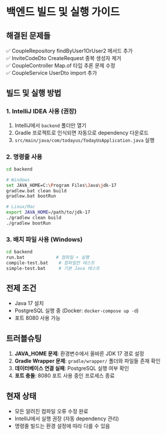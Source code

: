 # 백엔드 빌드 및 실행 가이드

## 해결된 문제들
✅ CoupleRepository findByUser1OrUser2 메서드 추가  
✅ InviteCodeDto CreateRequest 중복 생성자 제거  
✅ CoupleController Map.of 타입 추론 문제 수정  
✅ CoupleService UserDto import 추가  

## 빌드 및 실행 방법

### 1. IntelliJ IDEA 사용 (권장)
1. IntelliJ에서 `backend` 폴더만 열기
2. Gradle 프로젝트로 인식되면 자동으로 dependency 다운로드
3. `src/main/java/com/todayus/TodayUsApplication.java` 실행

### 2. 명령줄 사용
```bash
cd backend

# Windows
set JAVA_HOME=C:\Program Files\Java\jdk-17
gradlew.bat clean build
gradlew.bat bootRun

# Linux/Mac  
export JAVA_HOME=/path/to/jdk-17
./gradlew clean build
./gradlew bootRun
```

### 3. 배치 파일 사용 (Windows)
```bash
cd backend
run.bat            # 컴파일 + 실행
compile-test.bat    # 컴파일만 테스트
simple-test.bat     # 기본 Java 테스트
```

## 전제 조건
- Java 17 설치
- PostgreSQL 실행 중 (Docker: `docker-compose up -d`)
- 포트 8080 사용 가능

## 트러블슈팅
1. **JAVA_HOME 문제**: 환경변수에서 올바른 JDK 17 경로 설정
2. **Gradle Wrapper 문제**: `gradle/wrapper/` 폴더와 파일들 존재 확인
3. **데이터베이스 연결 실패**: PostgreSQL 실행 여부 확인
4. **포트 충돌**: 8080 포트 사용 중인 프로세스 종료

## 현재 상태
- 모든 알려진 컴파일 오류 수정 완료
- IntelliJ에서 실행 권장 (자동 dependency 관리)
- 명령줄 빌드는 환경 설정에 따라 다를 수 있음